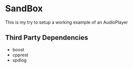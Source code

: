 # SandBox
This is my try to setup a working example of an AudioPlayer


## Third Party Dependencies
* boost
* cpprest
* spdlog
